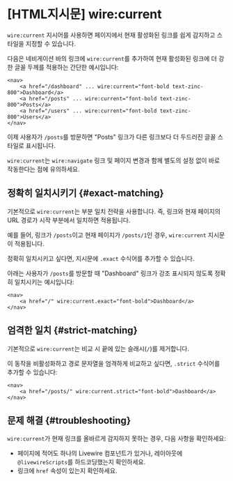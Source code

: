 # [HTML지시문] wire:current
`wire:current` 지시어를 사용하면 페이지에서 현재 활성화된 링크를 쉽게 감지하고 스타일을 지정할 수 있습니다.

다음은 네비게이션 바의 링크에 `wire:current`를 추가하여 현재 활성화된 링크에 더 강한 글꼴 두께를 적용하는 간단한 예시입니다:

```blade
<nav>
    <a href="/dashboard" ... wire:current="font-bold text-zinc-800">Dashboard</a>
    <a href="/posts" ... wire:current="font-bold text-zinc-800">Posts</a>
    <a href="/users" ... wire:current="font-bold text-zinc-800">Users</a>
</nav>
```

이제 사용자가 `/posts`를 방문하면 "Posts" 링크가 다른 링크보다 더 두드러진 글꼴 스타일로 표시됩니다.

`wire:current`는 `wire:navigate` 링크 및 페이지 변경과 함께 별도의 설정 없이 바로 작동한다는 점에 유의하세요.

## 정확히 일치시키기 {#exact-matching}

기본적으로 `wire:current`는 부분 일치 전략을 사용합니다. 즉, 링크와 현재 페이지의 URL 경로가 시작 부분에서 일치하면 적용됩니다.

예를 들어, 링크가 `/posts`이고 현재 페이지가 `/posts/1`인 경우, `wire:current` 지시문이 적용됩니다.

정확히 일치시키고 싶다면, 지시문에 `.exact` 수식어를 추가할 수 있습니다.

아래는 사용자가 `/posts`를 방문할 때 "Dashboard" 링크가 강조 표시되지 않도록 정확히 일치시키는 예시입니다:

```blade
<nav>
    <a href="/" wire:current.exact="font-bold">Dashboard</a>
</nav>
```

## 엄격한 일치 {#strict-matching}

기본적으로 `wire:current`는 비교 시 끝에 있는 슬래시(`/`)를 제거합니다.

이 동작을 비활성화하고 경로 문자열을 엄격하게 비교하고 싶다면, `.strict` 수식어를 추가할 수 있습니다:

```blade
<nav>
    <a href="/posts/" wire:current.strict="font-bold">Dashboard</a>
</nav>
```

## 문제 해결 {#troubleshooting}

`wire:current`가 현재 링크를 올바르게 감지하지 못하는 경우, 다음 사항을 확인하세요:

* 페이지에 적어도 하나의 Livewire 컴포넌트가 있거나, 레이아웃에 `@livewireScripts`를 하드코딩했는지 확인하세요.
* 링크에 `href` 속성이 있는지 확인하세요.
